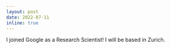 ```yaml
---
layout: post
date: 2022-07-11
inline: true
---
```


I joined Google as a Research Scientist! I will be based in Zurich.

